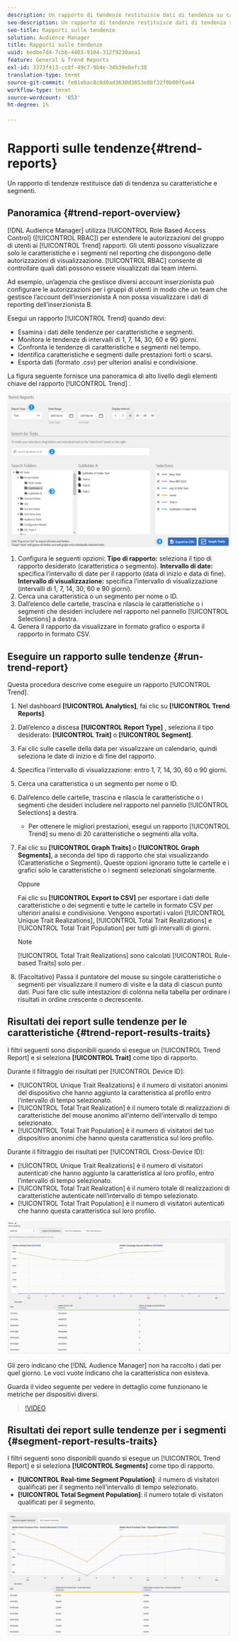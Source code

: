 ```yaml
---
description: Un rapporto di tendenze restituisce dati di tendenza su caratteristiche e segmenti.
seo-description: Un rapporto di tendenze restituisce dati di tendenza su caratteristiche e segmenti.
seo-title: Rapporti sulle tendenze
solution: Audience Manager
title: Rapporti sulle tendenze
uuid: bedbe7d4-7cbb-4403-9104-312f9230aea1
feature: General & Trend Reports
exl-id: 3373f413-cc8f-49c7-9b4e-34b39e0efc38
translation-type: tm+mt
source-git-commit: fe01ebac8c0d0ad3630d3853e0bf32f0b00f6a44
workflow-type: tm+mt
source-wordcount: '653'
ht-degree: 1%

---
```


# Rapporti sulle tendenze{#trend-reports}

Un rapporto di tendenze restituisce dati di tendenza su caratteristiche e segmenti.

## Panoramica {#trend-report-overview}

<!-- 

c_trend_reports.xml

 -->

[!DNL Audience Manager] utilizza  [!UICONTROL Role Based Access Control] ([!UICONTROL RBAC]) per estendere le autorizzazioni del gruppo di utenti ai  [!UICONTROL Trend] rapporti. Gli utenti possono visualizzare solo le caratteristiche e i segmenti nel reporting che dispongono delle autorizzazioni di visualizzazione. [!UICONTROL RBAC] consente di controllare quali dati possono essere visualizzati dai team interni.

Ad esempio, un’agenzia che gestisce diversi account inserzionista può configurare le autorizzazioni per i gruppi di utenti in modo che un team che gestisce l’account dell’inserzionista A non possa visualizzare i dati di reporting dell’inserzionista B.

Esegui un rapporto [!UICONTROL Trend] quando devi:

* Esamina i dati delle tendenze per caratteristiche e segmenti.
* Monitora le tendenze di intervalli di 1, 7, 14, 30, 60 e 90 giorni.
* Confronta le tendenze di caratteristiche e segmenti nel tempo.
* Identifica caratteristiche e segmenti dalle prestazioni forti o scarsi.
* Esporta dati (formato .csv) per ulteriori analisi e condivisione.

La figura seguente fornisce una panoramica di alto livello degli elementi chiave del rapporto [!UICONTROL Trend] .

![](assets/trend_reports.png)

1. Configura le seguenti opzioni:
   **Tipo di rapporto:** seleziona il tipo di rapporto desiderato (caratteristica o segmento).
   **Intervallo di date:** specifica l’intervallo di date per il rapporto (data di inizio e data di fine).
   **Intervallo di visualizzazione:** specifica l’intervallo di visualizzazione (intervalli di 1, 7, 14, 30, 60 e 90 giorni).
1. Cerca una caratteristica o un segmento per nome o ID.
1. Dall’elenco delle cartelle, trascina e rilascia le caratteristiche o i segmenti che desideri includere nel rapporto nel pannello [!UICONTROL Selections] a destra.
1. Genera il rapporto da visualizzare in formato grafico o esporta il rapporto in formato CSV.

## Eseguire un rapporto sulle tendenze {#run-trend-report}

Questa procedura descrive come eseguire un rapporto [!UICONTROL Trend].

<!-- 

t_working_with_trend_reports.xml

 -->

1. Nel dashboard **[!UICONTROL Analytics]**, fai clic su **[!UICONTROL Trend Reports]**.
1. Dall’elenco a discesa **[!UICONTROL Report Type]** , seleziona il tipo desiderato: **[!UICONTROL Trait]** o **[!UICONTROL Segment]**.
1. Fai clic sulle caselle della data per visualizzare un calendario, quindi seleziona le date di inizio e di fine del rapporto.
1. Specifica l&#39;intervallo di visualizzazione: entro 1, 7, 14, 30, 60 o 90 giorni.
1. Cerca una caratteristica o un segmento per nome o ID.
1. Dall’elenco delle cartelle, trascina e rilascia le caratteristiche o i segmenti che desideri includere nel rapporto nel pannello [!UICONTROL Selections] a destra.
   * Per ottenere le migliori prestazioni, esegui un rapporto [!UICONTROL Trend] su meno di 20 caratteristiche o segmenti alla volta.
1. Fai clic su **[!UICONTROL Graph Traits]** o **[!UICONTROL Graph Segments]**, a seconda del tipo di rapporto che stai visualizzando (Caratteristiche o Segmenti). Queste opzioni ignorano tutte le cartelle e i grafici solo le caratteristiche o i segmenti selezionati singolarmente.

   Oppure

   Fai clic su **[!UICONTROL Export to CSV]** per esportare i dati delle caratteristiche o dei segmenti e tutte le cartelle in formato CSV per ulteriori analisi e condivisione. Vengono esportati i valori [!UICONTROL Unique Trait Realizations], [!UICONTROL Total Trait Realizations] e [!UICONTROL Total Trait Population] per tutti gli intervalli di giorni.

   >[!NOTE]
   >
   >[!UICONTROL Total Trait Realizations] sono calcolati  [!UICONTROL Rule-based Traits] solo per .

1. (Facoltativo) Passa il puntatore del mouse su singole caratteristiche o segmenti per visualizzare il numero di visite e la data di ciascun punto dati. Puoi fare clic sulle intestazioni di colonna nella tabella per ordinare i risultati in ordine crescente o decrescente.

## Risultati dei report sulle tendenze per le caratteristiche {#trend-report-results-traits}

I filtri seguenti sono disponibili quando si esegue un [!UICONTROL Trend Report] e si seleziona **[!UICONTROL Trait]** come tipo di rapporto.

Durante il filtraggio dei risultati per [!UICONTROL Device ID]:

* [!UICONTROL Unique Trait Realizations] è il numero di visitatori anonimi del dispositivo che hanno aggiunto la caratteristica al profilo entro l’intervallo di tempo selezionato.
* [!UICONTROL Total Trait Realization] è il numero totale di realizzazioni di caratteristiche del mouse anonimo all’interno dell’intervallo di tempo selezionato.
* [!UICONTROL Total Trait Population] è il numero di visitatori del tuo dispositivo anonimi che hanno questa caratteristica sul loro profilo.

Durante il filtraggio dei risultati per [!UICONTROL Cross-Device ID]:

* [!UICONTROL Unique Trait Realizations] è il numero di visitatori autenticati che hanno aggiunto la caratteristica al loro profilo, entro l’intervallo di tempo selezionato.
* [!UICONTROL Total Trait Realization] è il numero totale di realizzazioni di caratteristiche autenticate nell’intervallo di tempo selezionato.
* [!UICONTROL Total Trait Population] è il numero di visitatori autenticati che hanno questa caratteristica sul loro profilo.

![trend-report-traits](assets/trend-report-traits.png)

Gli zero indicano che [!DNL Audience Manager] non ha raccolto i dati per quel giorno. Le voci vuote indicano che la caratteristica non esisteva.

Guarda il video seguente per vedere in dettaglio come funzionano le metriche per dispositivi diversi.

>[!VIDEO](https://docs.adobe.com/content/help/en/audience-manager-learn/tutorials/build-and-manage-audiences/profile-merge/understanding-cross-device-metrics-in-audience-manager.html)

## Risultati dei report sulle tendenze per i segmenti {#segment-report-results-traits}

I filtri seguenti sono disponibili quando si esegue un [!UICONTROL Trend Report] e si seleziona **[!UICONTROL Segments]** come tipo di rapporto.

* **[!UICONTROL Real-time Segment Population]**: il numero di visitatori qualificati per il segmento nell’intervallo di tempo selezionato.
* **[!UICONTROL Total Segment Population]**: il numero totale di visitatori qualificati per il segmento.

![segmenti di trend-report](assets/trend-report-segments.png)
